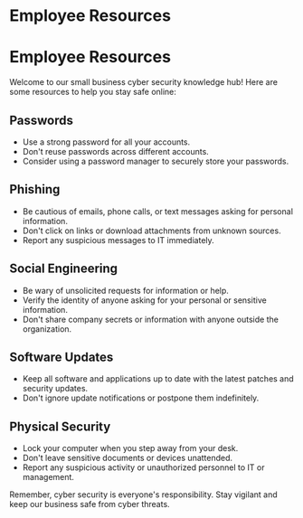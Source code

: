 # Employee Resources

# Employee Resources

Welcome to our small business cyber security knowledge hub! Here are some resources to help you stay safe online:

## Passwords

- Use a strong password for all your accounts.
- Don't reuse passwords across different accounts.
- Consider using a password manager to securely store your passwords.

## Phishing

- Be cautious of emails, phone calls, or text messages asking for personal information.
- Don't click on links or download attachments from unknown sources.
- Report any suspicious messages to IT immediately.

## Social Engineering

- Be wary of unsolicited requests for information or help.
- Verify the identity of anyone asking for your personal or sensitive information.
- Don't share company secrets or information with anyone outside the organization.

## Software Updates

- Keep all software and applications up to date with the latest patches and security updates.
- Don't ignore update notifications or postpone them indefinitely.

## Physical Security

- Lock your computer when you step away from your desk.
- Don't leave sensitive documents or devices unattended.
- Report any suspicious activity or unauthorized personnel to IT or management.

Remember, cyber security is everyone's responsibility. Stay vigilant and keep our business safe from cyber threats.